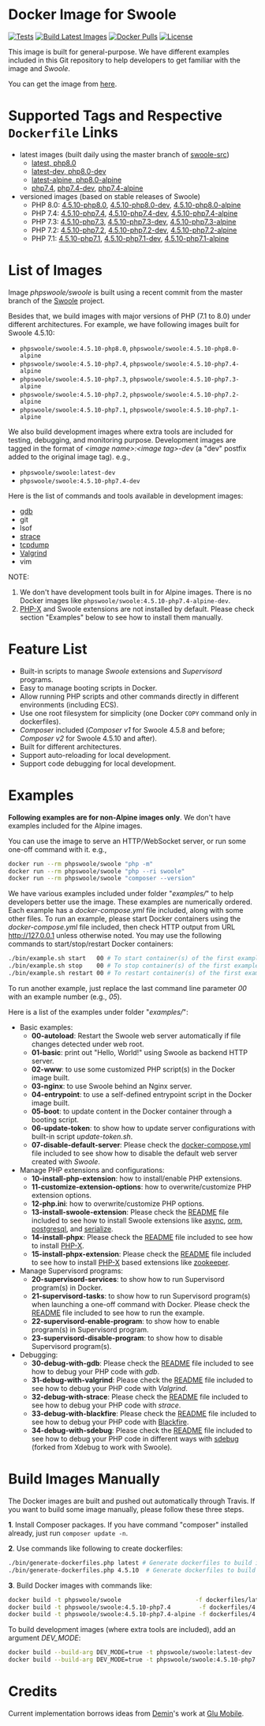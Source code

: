 # Docker Image for Swoole

[![Tests](https://github.com/swoole/docker-swoole/workflows/Tests/badge.svg)](https://github.com/swoole/docker-swoole/actions)
[![Build Latest Images](https://github.com/swoole/docker-swoole/workflows/Build%20Latest%20Images/badge.svg)](https://github.com/swoole/docker-swoole/actions)
[![Docker Pulls](https://img.shields.io/docker/pulls/phpswoole/swoole.svg)](https://hub.docker.com/r/phpswoole/swoole)
[![License](https://img.shields.io/badge/license-apache2-blue.svg)](https://github.com/swoole/docker-swoole/blob/master/LICENSE)

This image is built for general-purpose. We have different examples included in this Git repository to help developers
to get familiar with the image and _Swoole_.

You can get the image from [here](https://hub.docker.com/r/phpswoole/swoole).

# Supported Tags and Respective `Dockerfile` Links

* latest images (built daily using the master branch of [swoole-src](https://github.com/swoole/swoole-src))
    * [latest, php8.0](https://github.com/swoole/docker-swoole/blob/master/dockerfiles/latest/php8.0/cli/Dockerfile)
    * [latest-dev, php8.0-dev](https://github.com/swoole/docker-swoole/blob/master/dockerfiles/latest/php8.0/cli/Dockerfile)
    * [latest-alpine, php8.0-alpine](https://github.com/swoole/docker-swoole/blob/master/dockerfiles/latest/php8.0/alpine/Dockerfile)
    * [php7.4](https://github.com/swoole/docker-swoole/blob/master/dockerfiles/latest/php7.4/cli/Dockerfile), [php7.4-dev](https://github.com/swoole/docker-swoole/blob/master/dockerfiles/latest/php7.4/cli/Dockerfile), [php7.4-alpine](https://github.com/swoole/docker-swoole/blob/master/dockerfiles/latest/php7.4/alpine/Dockerfile)
* versioned images (based on stable releases of Swoole)
    * PHP 8.0: [4.5.10-php8.0](https://github.com/swoole/docker-swoole/blob/master/dockerfiles/4.5.10/php8.0/cli/Dockerfile), [4.5.10-php8.0-dev](https://github.com/swoole/docker-swoole/blob/master/dockerfiles/4.5.10/php8.0/cli/Dockerfile), [4.5.10-php8.0-alpine](https://github.com/swoole/docker-swoole/blob/master/dockerfiles/4.5.10/php8.0/alpine/Dockerfile)
    * PHP 7.4: [4.5.10-php7.4](https://github.com/swoole/docker-swoole/blob/master/dockerfiles/4.5.10/php7.4/cli/Dockerfile), [4.5.10-php7.4-dev](https://github.com/swoole/docker-swoole/blob/master/dockerfiles/4.5.10/php7.4/cli/Dockerfile), [4.5.10-php7.4-alpine](https://github.com/swoole/docker-swoole/blob/master/dockerfiles/4.5.10/php7.4/alpine/Dockerfile)
    * PHP 7.3: [4.5.10-php7.3](https://github.com/swoole/docker-swoole/blob/master/dockerfiles/4.5.10/php7.3/cli/Dockerfile), [4.5.10-php7.3-dev](https://github.com/swoole/docker-swoole/blob/master/dockerfiles/4.5.10/php7.3/cli/Dockerfile), [4.5.10-php7.3-alpine](https://github.com/swoole/docker-swoole/blob/master/dockerfiles/4.5.10/php7.3/alpine/Dockerfile)
    * PHP 7.2: [4.5.10-php7.2](https://github.com/swoole/docker-swoole/blob/master/dockerfiles/4.5.10/php7.2/cli/Dockerfile), [4.5.10-php7.2-dev](https://github.com/swoole/docker-swoole/blob/master/dockerfiles/4.5.10/php7.2/cli/Dockerfile), [4.5.10-php7.2-alpine](https://github.com/swoole/docker-swoole/blob/master/dockerfiles/4.5.10/php7.2/alpine/Dockerfile)
    * PHP 7.1: [4.5.10-php7.1](https://github.com/swoole/docker-swoole/blob/master/dockerfiles/4.5.10/php7.1/cli/Dockerfile), [4.5.10-php7.1-dev](https://github.com/swoole/docker-swoole/blob/master/dockerfiles/4.5.10/php7.1/cli/Dockerfile),  [4.5.10-php7.1-alpine](https://github.com/swoole/docker-swoole/blob/master/dockerfiles/4.5.10/php7.1/alpine/Dockerfile)

# List of Images

Image _phpswoole/swoole_ is built using a recent commit from the master branch of the [Swoole](https://github.com/swoole/swoole-src) project.

Besides that, we build images with major versions of PHP (7.1 to 8.0) under different architectures. For example, we have following images built for Swoole 4.5.10:

* `phpswoole/swoole:4.5.10-php8.0`, `phpswoole/swoole:4.5.10-php8.0-alpine`
* `phpswoole/swoole:4.5.10-php7.4`, `phpswoole/swoole:4.5.10-php7.4-alpine`
* `phpswoole/swoole:4.5.10-php7.3`, `phpswoole/swoole:4.5.10-php7.3-alpine`
* `phpswoole/swoole:4.5.10-php7.2`, `phpswoole/swoole:4.5.10-php7.2-alpine`
* `phpswoole/swoole:4.5.10-php7.1`, `phpswoole/swoole:4.5.10-php7.1-alpine`

We also build development images where extra tools are included for testing, debugging, and monitoring purpose.
Development images are tagged in the format of _&lt;image name&gt;:&lt;image tag&gt;-dev_ (a "dev" postfix added to the
original image tag). e.g.,

* `phpswoole/swoole:latest-dev`
* `phpswoole/swoole:4.5.10-php7.4-dev`

Here is the list of commands and tools available in development images:

* [gdb](https://www.gnu.org/s/gdb)
* git
* lsof
* [strace](https://strace.io)
* [tcpdump](https://www.tcpdump.org)
* [Valgrind](http://www.valgrind.org)
* vim

NOTE:

1. We don't have development tools built in for Alpine images. There is no Docker images like `phpswoole/swoole:4.5.10-php7.4-alpine-dev`.
2. [PHP-X](https://github.com/swoole/phpx) and Swoole extensions are not installed by default. Please check section "Examples" below to see how to install them manually.

# Feature List

* Built-in scripts to manage _Swoole_ extensions and _Supervisord_ programs.
* Easy to manage booting scripts in Docker.
* Allow running PHP scripts and other commands directly in different environments (including ECS).
* Use one root filesystem for simplicity (one Docker `COPY` command only in dockerfiles).
* _Composer_ included (_Composer v1_ for Swoole 4.5.8 and before; _Composer v2_ for Swoole 4.5.10 and after).
* Built for different architectures.
* Support auto-reloading for local development.
* Support code debugging for local development.

# Examples

**Following examples are for non-Alpine images only**. We don't have examples included for the Alpine images.

You can use the image to serve an HTTP/WebSocket server, or run some one-off command with it. e.g.,

```bash
docker run --rm phpswoole/swoole "php -m"
docker run --rm phpswoole/swoole "php --ri swoole"
docker run --rm phpswoole/swoole "composer --version"
```

We have various examples included under folder "_examples/_" to help developers better use the image. These examples are
numerically ordered. Each example has a _docker-compose.yml_ file included, along with some other files. To run an
example, please start Docker containers using the _docker-compose.yml_ file included, then check HTTP output from URL
http://127.0.0.1 unless otherwise noted. You may use the following commands to start/stop/restart Docker containers:

```bash
./bin/example.sh start   00 # To start container(s) of the first example.
./bin/example.sh stop    00 # To stop container(s) of the first example.
./bin/example.sh restart 00 # To restart container(s) of the first example.
```

To run another example, just replace the last command line parameter _00_ with an example number (e.g., _05_).

Here is a list of the examples under folder "_examples/_":

* Basic examples:
    * **00-autoload**: Restart the Swoole web server automatically if file changes detected under web root.
    * **01-basic**: print out "Hello, World!" using Swoole as backend HTTP server.
    * **02-www**: to use some customized PHP script(s) in the Docker image built.
    * **03-nginx**: to use Swoole behind an Nginx server.
    * **04-entrypoint**: to use a self-defined entrypoint script in the Docker image built.
    * **05-boot**: to update content in the Docker container through a booting script.
    * **06-update-token**: to show how to update server configurations with built-in script _update-token.sh_.
    * **07-disable-default-server**: Please check the [docker-compose.yml](https://github.com/swoole/docker-swoole/blob/master/examples/07-disable-default-server/docker-compose.yml) file included to see show how to disable the default web server created with _Swoole_.
* Manage PHP extensions and configurations:
    * **10-install-php-extension**: how to install/enable PHP extensions.
    * **11-customize-extension-options**: how to overwrite/customize PHP extension options.
    * **12-php.ini**: how to overwrite/customize PHP options.
    * **13-install-swoole-extension**: Please check the [README](https://github.com/swoole/docker-swoole/tree/master/examples/13-install-swoole-extension) file included to see how to install Swoole extensions like [async](https://github.com/swoole/ext-async), [orm](https://github.com/swoole/ext-orm), [postgresql](https://github.com/swoole/ext-postgresql), and [serialize](https://github.com/swoole/ext-serialize).
    * **14-install-phpx**: Please check the [README](https://github.com/swoole/docker-swoole/tree/master/examples/14-install-phpx) file included to see how to install [PHP-X](https://github.com/swoole/phpx).
    * **15-install-phpx-extension**: Please check the [README](https://github.com/swoole/docker-swoole/tree/master/examples/15-install-phpx-extension) file included to see how to install [PHP-X](https://github.com/swoole/phpx) based extensions like [zookeeper](https://github.com/swoole/ext-zookeeper).
* Manage Supervisord programs:
    * **20-supervisord-services**: to show how to run Supervisord program(s) in Docker.
    * **21-supervisord-tasks**: to show how to run Supervisord program(s) when launching a one-off command with Docker. Please check the [README](https://github.com/swoole/docker-swoole/tree/master/examples/21-supervisord-tasks) file included to see how to run the example.
    * **22-supervisord-enable-program**: to show how to enable program(s) in Supervisord program.
    * **23-supervisord-disable-program**: to show how to disable Supervisord program(s).
* Debugging:
    * **30-debug-with-gdb**: Please check the [README](https://github.com/swoole/docker-swoole/tree/master/examples/30-debug-with-gdb) file included to see how to debug your PHP code with _gdb_.
    * **31-debug-with-valgrind**: Please check the [README](https://github.com/swoole/docker-swoole/tree/master/examples/31-debug-with-valgrind) file included to see how to debug your PHP code with _Valgrind_.
    * **32-debug-with-strace**: Please check the [README](https://github.com/swoole/docker-swoole/tree/master/examples/32-debug-with-strace) file included to see how to debug your PHP code with _strace_.
    * **33-debug-with-blackfire**: Please check the [README](https://github.com/swoole/docker-swoole/tree/master/examples/33-debug-with-blackfire) file included to see how to debug your PHP code with [Blackfire](https://blackfire.io).
    * **34-debug-with-sdebug**: Please check the [README](https://github.com/swoole/docker-swoole/tree/master/examples/34-debug-with-sdebug) file included to see how to debug your PHP code in different ways with [sdebug](https://github.com/swoole/sdebug) (forked from Xdebug to work with Swoole).

# Build Images Manually

The Docker images are built and pushed out automatically through Travis. If you want to build some image manually, please
follow these three steps.

**1**. Install Composer packages. If you have command "composer" installed already, just run `composer update -n`.

**2**. Use commands like following to create dockerfiles:

```bash
./bin/generate-dockerfiles.php latest # Generate dockerfiles to build images from the master branch of Swoole.
./bin/generate-dockerfiles.php 4.5.10  # Generate dockerfiles to build images for Swoole 4.5.10.
```

**3**. Build Docker images with commands like:

```bash
docker build -t phpswoole/swoole                     -f dockerfiles/latest/php8.0/cli/Dockerfile   .
docker build -t phpswoole/swoole:4.5.10-php7.4        -f dockerfiles/4.5.10/php7.4/cli/Dockerfile    .
docker build -t phpswoole/swoole:4.5.10-php7.4-alpine -f dockerfiles/4.5.10/php7.4/alpine/Dockerfile .
```

To build development images (where extra tools are included), add an argument _DEV_MODE_:

```bash
docker build --build-arg DEV_MODE=true -t phpswoole/swoole:latest-dev       -f dockerfiles/latest/php8.0/cli/Dockerfile .
docker build --build-arg DEV_MODE=true -t phpswoole/swoole:4.5.10-php7.4-dev -f dockerfiles/4.5.10/php7.4/cli/Dockerfile  .
```

# Credits

Current implementation borrows ideas from [Demin](https://github.com/deminy)'s work at [Glu Mobile](https://glu.com).
